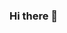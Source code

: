 ### Hi there 👋



<!--
[![GitHub Streak](http://github-readme-streak-stats.herokuapp.com?user=guilhen&date_format=M%20j%5B%2C%20Y%5D)](https://git.io/streak-stats)
**Guilhen/Guilhen** is a ✨ _special_ ✨ repository because its `README.md` (this file) appears on your GitHub profile.

Here are some ideas to get you started:

- 🔭 I’m currently working on ...
- 🌱 I’m currently learning ...
- 👯 I’m looking to collaborate on ...
- 🤔 I’m looking for help with ...
- 💬 Ask me about ...
- 📫 How to reach me: ...
- 😄 Pronouns: ...
- ⚡ Fun fact: ...
-->
